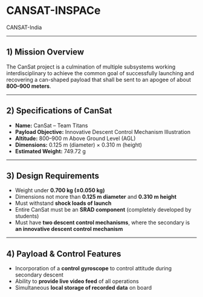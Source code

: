 # CANSAT-INSPACe
CANSAT-India  

---

## 1) Mission Overview
The CanSat project is a culmination of multiple subsystems working interdisciplinary to achieve the common goal of successfully launching and recovering a can-shaped payload that shall be sent to an apogee of about **800–900 meters**.  

---

## 2) Specifications of CanSat
- **Name:** CanSat – Team Titans  
- **Payload Objective:** Innovative Descent Control Mechanism Illustration  
- **Altitude:** 800–900 m Above Ground Level (AGL)  
- **Dimensions:** 0.125 m (diameter) × 0.310 m (height)  
- **Estimated Weight:** 749.72 g  

---

## 3) Design Requirements
- Weight under **0.700 kg (±0.050 kg)**  
- Dimensions not more than **0.125 m diameter** and **0.310 m height**  
- Must withstand **shock loads of launch**  
- Entire CanSat must be an **SRAD component** (completely developed by students)  
- Must have **two descent control mechanisms**, where the secondary is **an innovative descent control mechanism**  

---

## 4) Payload & Control Features
- Incorporation of a **control gyroscope** to control attitude during secondary descent  
- Ability to **provide live video feed** of all operations  
- Simultaneous **local storage of recorded data** on board  
